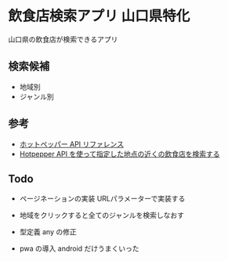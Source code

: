 # 飲食店検索アプリ 山口県特化

山口県の飲食店が検索できるアプリ

## 検索候補

- 地域別
- ジャンル別

## 参考

- [ホットペッパー API リファレンス](https://webservice.recruit.co.jp/doc/hotpepper/reference.html)
- [Hotpepper API を使って指定した地点の近くの飲食店を検索する](https://coffee-nominagara.com/hotpepper-api)

## Todo

- ページネーションの実装
URLパラメーターで実装する

- 地域をクリックすると全てのジャンルを検索しなおす
- 型定義 any の修正
- pwa の導入 android だけうまくいった
